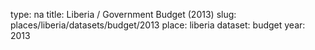 type: na
title: Liberia / Government Budget (2013)
slug: places/liberia/datasets/budget/2013
place: liberia
dataset: budget
year: 2013
